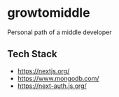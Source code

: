 # growtomiddle
Personal path of a middle developer

## Tech Stack
- https://nextjs.org/
- https://www.mongodb.com/
- https://next-auth.js.org/
